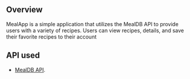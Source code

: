 ## Overview
MealApp is a simple application that utilizes the MealDB API to provide users with a variety of recipes. Users can view recipes, details, and save their favorite recipes to their account

## API used
- [MealDB API](https://www.themealdb.com/api.php).
